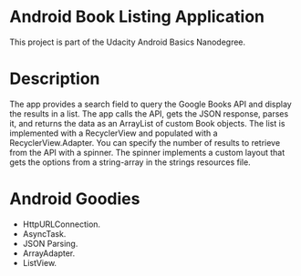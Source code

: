 # **Android Book Listing Application**

This project is part of the Udacity Android Basics Nanodegree.

# Description

The app provides a search field to query the Google Books API and display the results in a list. The app calls the API, gets the JSON response, parses it, and returns the data as an ArrayList of custom Book objects. The list is implemented with a RecyclerView and populated with a RecyclerView.Adapter. You can specify the number of results to retrieve from the API with a spinner. The spinner implements a custom layout that gets the options from a string-array in the strings resources file.

# Android Goodies
- HttpURLConnection.
- AsyncTask.
- JSON Parsing.
- ArrayAdapter.
- ListView. 
